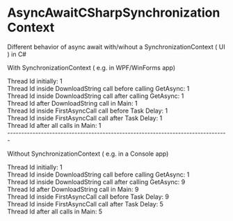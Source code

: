 # AsyncAwaitCSharpSynchronizationContext
Different behavior of async await with/wihout a SynchronizationContext ( UI ) in C#

With SynchronizationContext ( e.g. in WPF/WinForms app) 

Thread Id initially: 1  <br />
Thread Id inside DownloadString call before calling GetAsync: 1  <br />
Thread Id inside DownloadString call after calling GetAsync: 1  <br />
Thread Id after DownloadString call in Main: 1  <br />
Thread Id inside FirstAsyncCall call before Task Delay: 1  <br />
Thread Id inside FirstAsyncCall call after Task Delay: 1  <br />
Thread Id after all calls in Main: 1  <br />
-------------------------------------------------------------------------------  <br />

Without SynchronizationContext ( e.g. in a Console app)  <br />

Thread Id initially: 1  <br />
Thread Id inside DownloadString call before calling GetAsync: 1  <br />
Thread Id inside DownloadString call after calling GetAsync: 9  <br />
Thread Id after DownloadString call in Main: 9  <br />
Thread Id inside FirstAsyncCall call before Task Delay: 9  <br />
Thread Id inside FirstAsyncCall call after Task Delay: 5  <br />
Thread Id after all calls in Main: 5  <br />
